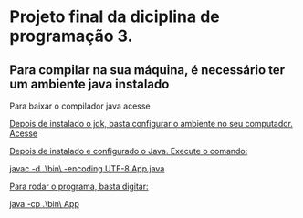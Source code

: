 <h1>Projeto final da diciplina de programação 3.</h1>

<h2>Para compilar na sua máquina, é necessário ter um ambiente java instalado</h2>
<p>Para baixar o compilador java acesse <a href="https://www.oracle.com/java/technologies/downloads/"></p>
<p>Depois de instalado o jdk, basta configurar o ambiente no seu computador. Acesse <a href="https://confluence.atlassian.com/confbr1/configurando-a-variavel-java_home-no-windows-933709538.html"></p>
<p>Depois de instalado e configurado o Java. Execute o comando:</p>
javac -d .\bin\ -encoding UTF-8 App.java
<p>Para rodar o programa, basta digitar:</p>
java -cp .\bin\ App